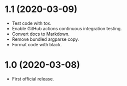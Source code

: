 # 1.1 (2020-03-09)

* Test code with tox.
* Enable GitHub actions continuous integration testing.
* Convert docs to Markdown.
* Remove bundled argparse copy.
* Format code with black.


# 1.0 (2020-03-08)

* First official release.
